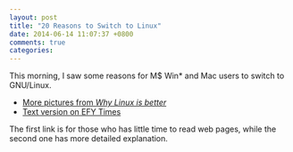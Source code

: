 ```yaml
---
layout: post
title: "20 Reasons to Switch to Linux"
date: 2014-06-14 11:07:37 +0800
comments: true
categories: 
---
```


This morning, I saw some reasons for M$ Win* and Mac users to switch
to GNU/Linux.

- [More pictures from *Why Linux is better*][whylinuxisbetter]
- [Text version on EFY Times][20reasons]

The first link is for those who has little time to read web pages,
while the second one has more detailed explanation.

[whylinuxisbetter]: http://www.whylinuxisbetter.net/index.php "Why Linux is better"
[20reasons]: http://efytimes.com/e1/fullnews.asp?edid=118296 "20 Reasons Why You Should Switch To Linux!"
